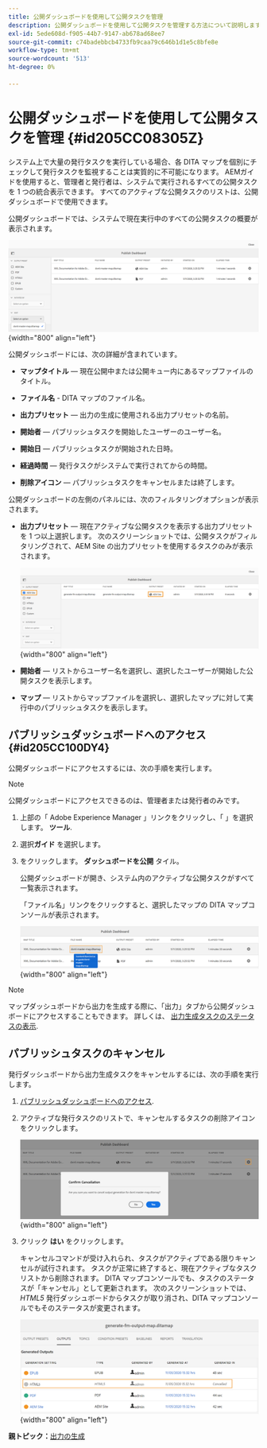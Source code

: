 ```yaml
---
title: 公開ダッシュボードを使用して公開タスクを管理
description: 公開ダッシュボードを使用して公開タスクを管理する方法について説明します。
exl-id: 5ede608d-f905-44b7-9147-ab678ad68ee7
source-git-commit: c74badebbcb4733fb9caa79c646b1d1e5c8bfe8e
workflow-type: tm+mt
source-wordcount: '513'
ht-degree: 0%

---
```


# 公開ダッシュボードを使用して公開タスクを管理 {#id205CC08305Z}

システム上で大量の発行タスクを実行している場合、各 DITA マップを個別にチェックして発行タスクを監視することは実質的に不可能になります。 AEMガイドを使用すると、管理者と発行者は、システムで実行されるすべての公開タスクを 1 つの統合表示できます。 すべてのアクティブな公開タスクのリストは、公開ダッシュボードで使用できます。

公開ダッシュボードでは、システムで現在実行中のすべての公開タスクの概要が表示されます。

![](images/publish-dashboard.png){width="800" align="left"}

公開ダッシュボードには、次の詳細が含まれています。

- **マップタイトル**  — 現在公開中または公開キュー内にあるマップファイルのタイトル。

- **ファイル名** - DITA マップのファイル名。

- **出力プリセット**  — 出力の生成に使用される出力プリセットの名前。

- **開始者**  — パブリッシュタスクを開始したユーザーのユーザー名。

- **開始日**  — パブリッシュタスクが開始された日時。

- **経過時間**  — 発行タスクがシステムで実行されてからの時間。

- **削除アイコン**  — パブリッシュタスクをキャンセルまたは終了します。

公開ダッシュボードの左側のパネルには、次のフィルタリングオプションが表示されます。

- **出力プリセット**  — 現在アクティブな公開タスクを表示する出力プリセットを 1 つ以上選択します。 次のスクリーンショットでは、公開タスクがフィルタリングされて、AEM Site の出力プリセットを使用するタスクのみが表示されます。

   ![](images/publish-dashboard-preset-filter.png){width="800" align="left"}

- **開始者**  — リストからユーザー名を選択し、選択したユーザーが開始した公開タスクを表示します。

- **マップ**  — リストからマップファイルを選択し、選択したマップに対して実行中のパブリッシュタスクを表示します。

## パブリッシュダッシュボードへのアクセス {#id205CC100DY4}

公開ダッシュボードにアクセスするには、次の手順を実行します。

>[!NOTE]
>
> 公開ダッシュボードにアクセスできるのは、管理者または発行者のみです。

1. 上部の「 Adobe Experience Manager 」リンクをクリックし、「 」を選択します。 **ツール**.

1. 選択&#x200B;**ガイド** を選択します。

1. をクリックします。 **ダッシュボードを公開** タイル。

   公開ダッシュボードが開き、システム内のアクティブな公開タスクがすべて一覧表示されます。

   「ファイル名」リンクをクリックすると、選択したマップの DITA マップコンソールが表示されます。

   ![](images/publish-dashboard-click-filename-link.png){width="800" align="left"}


>[!NOTE]
>
> マップダッシュボードから出力を生成する際に、「出力」タブから公開ダッシュボードにアクセスすることもできます。 詳しくは、 [出力生成タスクのステータスの表示](generate-output-for-a-dita-map.md#viewing_output_history).

## パブリッシュタスクのキャンセル

発行ダッシュボードから出力生成タスクをキャンセルするには、次の手順を実行します。

1. [パブリッシュダッシュボードへのアクセス](#id205CC100DY4).

1. アクティブな発行タスクのリストで、キャンセルするタスクの削除アイコンをクリックします。

   ![](images/publish-dashboard-cancel-task.png){width="800" align="left"}

1. クリック **はい** をクリックします。

   キャンセルコマンドが受け入れられ、タスクがアクティブである限りキャンセルが試行されます。 タスクが正常に終了すると、現在アクティブなタスクリストから削除されます。 DITA マップコンソールでも、タスクのステータスが「キャンセル」として更新されます。 次のスクリーンショットでは、 *HTML5* 発行ダッシュボードからタスクが取り消され、DITA マップコンソールでもそのステータスが変更されます。

   ![](images/cancelled-output-task.png){width="800" align="left"}


**親トピック：**[&#x200B;出力の生成](generate-output.md)
